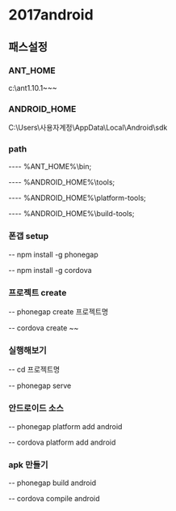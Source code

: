 # 2017android

## 패스설정

### ANT_HOME  
c:\ant1.10.1~~~

### ANDROID_HOME 
C:\Users\사용자계정\AppData\Local\Android\sdk

### path  

---- %ANT_HOME%\bin;

---- %ANDROID_HOME%\tools;

---- %ANDROID_HOME%\platform-tools;

---- %ANDROID_HOME%\build-tools;

### 폰갭 setup

-- npm install -g phonegap

-- npm install -g cordova


### 프로젝트 create
-- phonegap create 프로젝트명

-- cordova create ~~

### 실행해보기

-- cd 프로젝트명

-- phonegap serve

### 안드로이드 소스

-- phonegap platform add android

-- cordova platform add android

### apk 만들기

-- phonegap build android

-- cordova compile android


